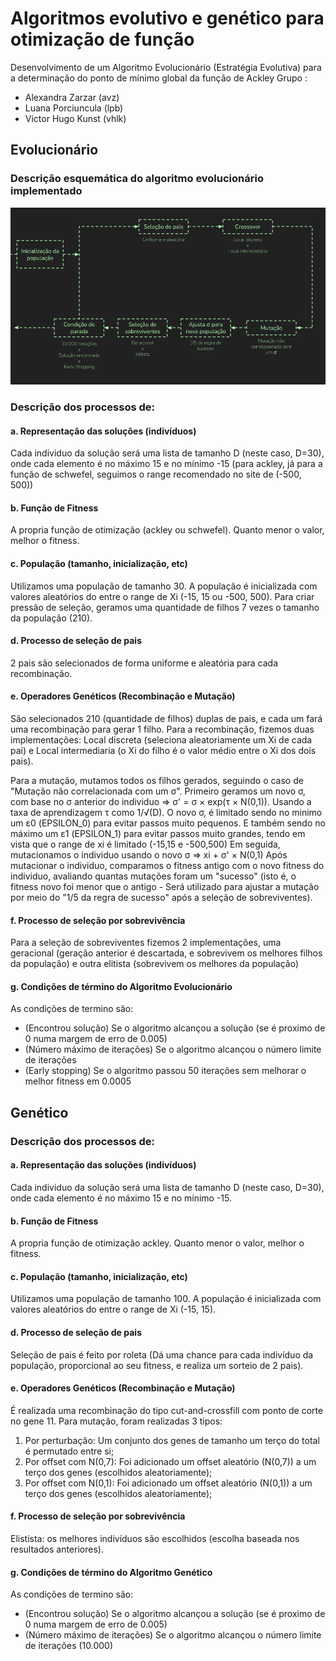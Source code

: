 # Algoritmos evolutivo e genético para otimização de função
Desenvolvimento de um Algoritmo Evolucionário (Estratégia Evolutiva) para a determinação do ponto de mínimo global da função de Ackley
Grupo : 
 - Alexandra Zarzar (avz)
 - Luana Porciuncula (lpb)
 - Victor Hugo Kunst (vhlk)


## Evolucionário
### Descrição esquemática do algoritmo evolucionário implementado
![Descrição esquemática](https://raw.githubusercontent.com/vhlk/EEAckleyFunc/main/descricao_esquematica.png?token=GHSAT0AAAAAABYT2KLRFM3TLIEAPMPU37OGYZCPP5A)


### Descrição dos processos de:
#### a. Representação das soluções (indivíduos)
Cada individuo da solução será uma lista de tamanho D (neste caso, D=30), onde cada elemento é no máximo 15 e no mínimo -15 (para ackley, já para a função de schwefel, seguimos o range recomendado no site de (-500, 500))
#### b. Função de Fitness
A propria função de otimização (ackley ou schwefel). Quanto menor o valor, melhor o fitness.
#### c. População (tamanho, inicialização, etc)
Utilizamos uma população de tamanho 30. 
A população é inicializada com valores aleatórios do entre o range de Xi (-15, 15 ou -500, 500).
Para criar pressão de seleção, geramos uma quantidade de filhos 7 vezes o tamanho da população (210).
#### d. Processo de seleção de pais
2 pais são selecionados de forma uniforme e aleatória para cada recombinação.
#### e. Operadores Genéticos (Recombinação e Mutação)
São selecionados 210 (quantidade de filhos) duplas de pais, e cada um fará uma recombinação para gerar 1 filho.
Para a recombinação, fizemos duas implementações: Local discreta (seleciona aleatoriamente um Xi de cada pai) e Local intermediaria (o Xi do filho é o valor médio entre o Xi dos dois pais). 

Para a mutação, mutamos todos os filhos gerados, seguindo o caso de "Mutação não correlacionada com um σ".
Primeiro geramos um novo σ, com base no σ anterior do individuo => σ' = σ × exp(τ × N(0,1)). Usando a taxa de aprendizagem τ como 1/√(D).
O novo σ, é limitado sendo no minimo um ε0 (EPSILON_0) para evitar passos muito pequenos. E também sendo no máximo um ε1 (EPSILON_1) para evitar passos muito grandes, tendo em vista que o range de xi é limitado (-15,15 e -500,500)
Em seguida, mutacionamos o individuo usando o novo σ => xi + σ' × N(0,1)
Após mutacionar o individuo, comparamos o fitness antigo com o novo fitness do individuo, avaliando quantas mutações foram um "sucesso" (isto é, o fitness novo foi menor que o antigo - Será utilizado para ajustar a mutação por meio do "1/5 da regra de sucesso" após a seleção de sobreviventes).
#### f. Processo de seleção por sobrevivência
Para a seleção de sobreviventes fizemos 2 implementações, uma geracional (geração anterior é descartada, e sobrevivem os melhores filhos da população) e outra elitista (sobrevivem os melhores da população)
#### g. Condições de término do Algoritmo Evolucionário
As condições de termino são: 
 - (Encontrou solução) Se o algoritmo alcançou a solução (se é proximo de 0 numa margem de erro de 0.005)
 - (Número máximo de iterações) Se o algoritmo alcançou o número limite de iterações
 - (Early stopping) Se o algoritmo passou 50 iterações sem melhorar o melhor fitness em 0.0005


## Genético
### Descrição dos processos de:
#### a. Representação das soluções (indivíduos)
Cada individuo da solução será uma lista de tamanho D (neste caso, D=30), onde cada elemento é no máximo 15 e no mínimo -15.
#### b. Função de Fitness
A propria função de otimização ackley. Quanto menor o valor, melhor o fitness.
#### c. População (tamanho, inicialização, etc)
Utilizamos uma população de tamanho 100.
A população é inicializada com valores aleatórios do entre o range de Xi (-15, 15).
#### d. Processo de seleção de pais
Seleção de pais é feito por roleta (Dá uma chance para cada indivíduo da população, proporcional ao seu fitness, e realiza um sorteio de 2 pais).
#### e. Operadores Genéticos (Recombinação e Mutação)
É realizada uma recombinação do tipo cut-and-crossfill com ponto de corte no gene 11. Para mutação, foram realizadas 3 tipos:
1. Por perturbação: Um conjunto dos genes de tamanho um terço do total é permutado entre si;
2. Por offset com N(0,7): Foi adicionado um offset aleatório (N(0,7)) a um terço dos genes (escolhidos aleatoriamente);
3. Por offset com N(0,1): Foi adicionado um offset aleatório (N(0,1)) a um terço dos genes (escolhidos aleatoriamente);
#### f. Processo de seleção por sobrevivência
Elistista: os melhores indivíduos são escolhidos (escolha baseada nos resultados anteriores).
#### g. Condições de término do Algoritmo Genético
As condições de termino são: 
 - (Encontrou solução) Se o algoritmo alcançou a solução (se é proximo de 0 numa margem de erro de 0.005)
 - (Número máximo de iterações) Se o algoritmo alcançou o número limite de iterações (10.000)